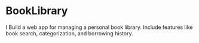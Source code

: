 # BookLibrary
I Build a web app for managing a personal book library. Include features like book search, categorization, and borrowing history.
